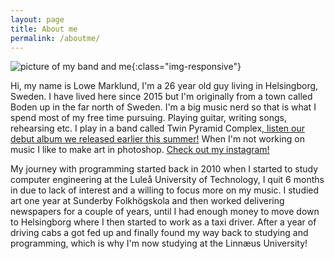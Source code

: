 ```yaml
---
layout: page
title: About me
permalink: /aboutme/
---
```

![picture of my band and me](/_img/meintheband.png){:class="img-responsive"}

Hi, my name is Lowe Marklund, I'm a 26 year old guy living in Helsingborg, Sweden. I have lived here since 2015 but I'm originally from a town called Boden up in the far north of Sweden. I'm a big music nerd so that is what I spend most of my free time pursuing. Playing guitar, writing songs, rehearsing etc. I play in a band called Twin Pyramid Complex,<a href="https://twinpyramidcomplex.bandcamp.com/album/jinx-equilibria" target="_blank"> listen our debut album we released earlier this summer!</a> When I'm not working on music I like to make art in photoshop. <a href="https://www.instagram.com/lowe_marklund/" target="_blank"> Check out my instagram!</a> 

My journey with programming started back in 2010 when I started to study computer engineering at the Luleå University of Technology, I quit 6 months in due to lack of interest and a willing to focus more on my music. I studied art one year at Sunderby Folkhögskola and then worked delivering newspapers for a couple of years, until I had enough money to move down to Helsingborg where I then started to work as a taxi driver. After a year of driving cabs a got fed up and finally found my way back to studying and programming, which is why I'm now studying at the Linnæus University! 
